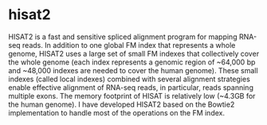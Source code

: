 # hisat2
HISAT2 is a fast and sensitive spliced alignment program for mapping RNA-seq reads. In addition to one global FM index that represents a whole genome, HISAT2 uses a large set of small FM indexes that collectively cover the whole genome (each index represents a genomic region of ~64,000 bp and ~48,000 indexes are needed to cover the human genome). These small indexes (called local indexes) combined with several alignment strategies enable effective alignment of RNA-seq reads, in particular, reads spanning multiple exons. The memory footprint of HISAT is relatively low (~4.3GB for the human genome). I have developed HISAT2 based on the Bowtie2 implementation to handle most of the operations on the FM index. 
